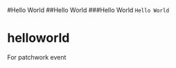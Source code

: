#Hello World
##Hello World
###Hello World
```Hello World```

helloworld
==========

For patchwork event
